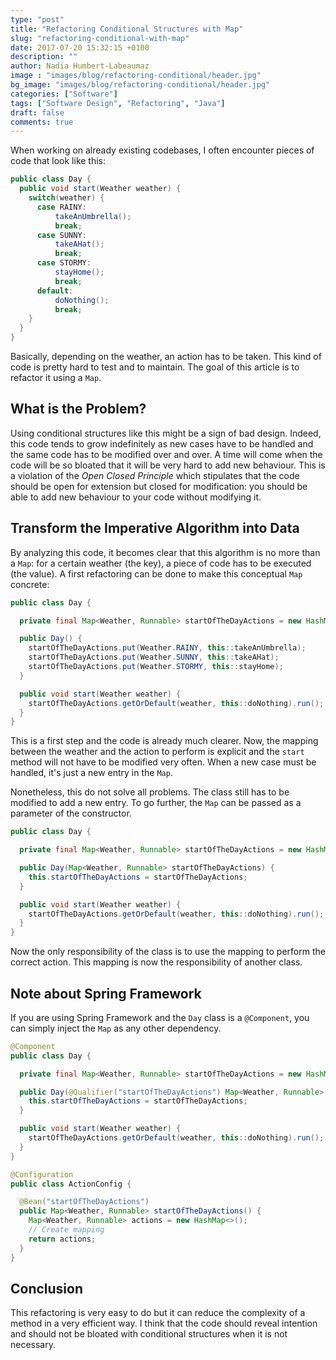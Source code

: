 ```yaml
---
type: "post"
title: "Refactoring Conditional Structures with Map"
slug: "refactoring-conditional-with-map"
date: 2017-07-20 15:32:15 +0100
description: ""
author: Nadia Humbert-Labeaumaz
image : "images/blog/refactoring-conditional/header.jpg"
bg_image: "images/blog/refactoring-conditional/header.jpg"
categories: ["Software"]
tags: ["Software Design", "Refactoring", "Java"]
draft: false
comments: true
---
```


When working on already existing codebases, I often encounter pieces of code that look like this:

```java
public class Day {
  public void start(Weather weather) {
    switch(weather) {
      case RAINY:
          takeAnUmbrella();
          break;
      case SUNNY:
          takeAHat();
          break;
      case STORMY:
          stayHome();
          break;
      default:
          doNothing();
          break;
    }
  }
}
```

Basically, depending on the weather, an action has to be taken. This kind of code is pretty hard to test and to maintain. The goal of this article is to refactor it using a `Map`.

<!-- more -->

## What is the Problem?

Using conditional structures like this might be a sign of bad design. Indeed, this code tends to grow indefinitely as new cases have to be handled and the same code has to be modified over and over. A time will come when the code will be so bloated that it will be very hard to add new behaviour. This is a violation of the _Open Closed Principle_ which stipulates that the code should be open for extension but closed for modification: you should be able to add new behaviour to your code without modifying it.

## Transform the Imperative Algorithm into Data

By analyzing this code, it becomes clear that this algorithm is no more than a `Map`: for a certain weather (the key), a piece of code has to be executed (the value). A first refactoring can be done to make this conceptual `Map` concrete:

```java
public class Day {

  private final Map<Weather, Runnable> startOfTheDayActions = new HashMap<>();

  public Day() {
    startOfTheDayActions.put(Weather.RAINY, this::takeAnUmbrella);
    startOfTheDayActions.put(Weather.SUNNY, this::takeAHat);
    startOfTheDayActions.put(Weather.STORMY, this::stayHome);
  }

  public void start(Weather weather) {
    startOfTheDayActions.getOrDefault(weather, this::doNothing).run();
  }
}
```

This is a first step and the code is already much clearer. Now, the mapping between the weather and the action to perform is explicit and the `start` method will not have to be modified very often. When a new case must be handled, it's just a new entry in the `Map`.

Nonetheless, this do not solve all problems. The class still has to be modified to add a new entry. To go further, the `Map` can be passed as a parameter of the constructor.

```java
public class Day {

  private final Map<Weather, Runnable> startOfTheDayActions = new HashMap<>();

  public Day(Map<Weather, Runnable> startOfTheDayActions) {
    this.startOfTheDayActions = startOfTheDayActions;
  }

  public void start(Weather weather) {
    startOfTheDayActions.getOrDefault(weather, this::doNothing).run();
  }
}
```

Now the only responsibility of the class is to use the mapping to perform the correct action. This mapping is now the responsibility of another class.

## Note about Spring Framework

If you are using Spring Framework and the `Day` class is a `@Component`, you can simply inject the `Map` as any other dependency.

```java
@Component
public class Day {

  private final Map<Weather, Runnable> startOfTheDayActions = new HashMap<>();

  public Day(@Qualifier("startOfTheDayActions") Map<Weather, Runnable> startOfTheDayActions) {
    this.startOfTheDayActions = startOfTheDayActions;
  }

  public void start(Weather weather) {
    startOfTheDayActions.getOrDefault(weather, this::doNothing).run();
  }
}
```

```java
@Configuration
public class ActionConfig {

  @Bean("startOfTheDayActions")
  public Map<Weather, Runnable> startOfTheDayActions() {
    Map<Weather, Runnable> actions = new HashMap<>();
    // Create mapping
    return actions;
  }
}
```

## Conclusion

This refactoring is very easy to do but it can reduce the complexity of a method in a very efficient way. I think that the code should reveal intention and should not be bloated with conditional structures when it is not necessary.
